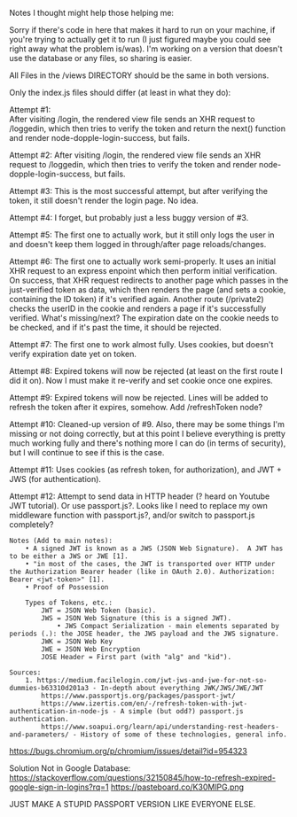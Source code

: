 Notes I thought might help those helping me:

Sorry if there's code in here that makes it hard to run on your machine, if you're trying to actually get it to run (I just figured maybe you could see right away what the problem is/was).  I'm working on a version that doesn't use the database or any files, so sharing is easier.

All Files in the /views DIRECTORY should be the same in both versions.

Only the index.js files should differ (at least in what they do):

Attempt #1:	 
After visiting /login, the rendered view file sends an XHR request to /loggedin, which then tries to verify the token and return the next() function and render node-dopple-login-success, but fails.

Attempt #2:
After visiting /login, the rendered view file sends an XHR request to /loggedin, which then tries to verify the token and render node-dopple-login-success, but fails.

Attempt #3:
This is the most successful attempt, but after verifying the token, it still doesn't render the login page.  No idea.

Attempt #4: I forget, but probably just a less buggy version of #3.

Attempt #5: The first one to actually work, but it still only logs the user in and doesn't keep them logged in through/after page reloads/changes.

Attempt #6: The first one to actually work semi-properly.  It uses an initial XHR request to an express enpoint which then perform initial verification.  On success, that XHR request redirects to another page which passes in the just-verified token as data, which then renders the page (and sets a cookie, containing the ID token) if it's verified again.  Another route (/private2) checks the userID in the cookie and renders a page if it's successfully verified.  What's missing/next?  The expiration date on the cookie needs to be checked, and if it's past the time, it should be rejected.

Attempt #7: The first one to work almost fully.  Uses cookies, but doesn't verify expiration date yet on token.

Attempt #8: Expired tokens will now be rejected (at least on the first route I did it on).  Now I must make it re-verify and set cookie once one expires.

Attempt #9: Expired tokens will now be rejected.  Lines will be added to refresh the token after it expires, somehow.  Add /refreshToken node?

Attempt #10: Cleaned-up version of #9. Also, there may be some things I'm missing or not doing correctly, but at this point I believe everything is pretty much working fully and there's nothing more I can do (in terms of security), but I will continue to see if this is the case.

Attempt #11: Uses cookies (as refresh token, for authorization), and JWT + JWS (for authentication).

Attempt #12: Attempt to send data in HTTP header (? heard on Youtube JWT tutorial).  Or use passport.js?.  Looks like I need to replace my own middleware function with passport.js?, and/or switch to passport.js completely?

	Notes (Add to main notes): 
		• A signed JWT is known as a JWS (JSON Web Signature).  A JWT has to be either a JWS or JWE [1].
		• "in most of the cases, the JWT is transported over HTTP under the Authorization Bearer header (like in OAuth 2.0). Authorization: Bearer <jwt-token>" [1].
		• Proof of Possession
		
		Types of Tokens, etc.:
			JWT = JSON Web Token (basic).
			JWS = JSON Web Signature (this is a signed JWT).
				• JWS Compact Serialization - main elements separated by periods (.): the JOSE header, the JWS payload and the JWS signature.
			JWK = JSON Web Key
			JWE = JSON Web Encryption
			JOSE Header = First part (with "alg" and "kid").
	
	Sources:
		1. https://medium.facilelogin.com/jwt-jws-and-jwe-for-not-so-dummies-b63310d201a3 - In-depth about everything JWK/JWS/JWE/JWT
			https://www.passportjs.org/packages/passport-jwt/
			https://www.izertis.com/en/-/refresh-token-with-jwt-authentication-in-node-js - A simple (but odd?) passport.js authentication.
			https://www.soapui.org/learn/api/understanding-rest-headers-and-parameters/ - History of some of these technologies, general info.
		


https://bugs.chromium.org/p/chromium/issues/detail?id=954323

Solution Not in Google Database:
https://stackoverflow.com/questions/32150845/how-to-refresh-expired-google-sign-in-logins?rq=1
https://pasteboard.co/K30MlPG.png



JUST MAKE A STUPID PASSPORT VERSION LIKE EVERYONE ELSE.  